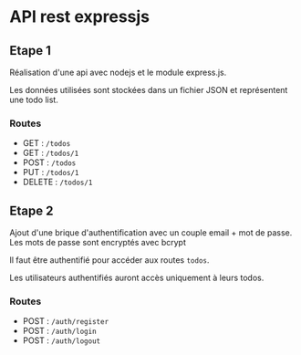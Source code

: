 # API rest expressjs

## Etape 1

Réalisation d'une api avec nodejs et le module express.js.

Les données utilisées sont stockées dans un fichier JSON et représentent une todo list.

### Routes

- GET : `/todos`
- GET : `/todos/1`
- POST : `/todos`
- PUT : `/todos/1`
- DELETE : `/todos/1`

## Etape 2

Ajout d'une brique d'authentification avec un couple email + mot de passe. Les mots de passe sont encryptés avec bcrypt

Il faut être authentifié pour accéder aux routes `todos`.

Les utilisateurs authentifiés auront accès uniquement à leurs todos.

### Routes

- POST : `/auth/register`
- POST : `/auth/login`
- POST : `/auth/logout`
